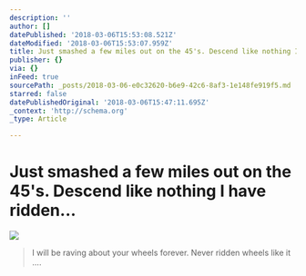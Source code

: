 ```yaml
---
description: ''
author: []
datePublished: '2018-03-06T15:53:08.521Z'
dateModified: '2018-03-06T15:53:07.959Z'
title: Just smashed a few miles out on the 45's. Descend like nothing I have ridden…
publisher: {}
via: {}
inFeed: true
sourcePath: _posts/2018-03-06-e0c32620-b6e9-42c6-8af3-1e148fe919f5.md
starred: false
datePublishedOriginal: '2018-03-06T15:47:11.695Z'
_context: 'http://schema.org'
_type: Article

---
```

# Just smashed a few miles out on the 45's. Descend like nothing I have ridden...
![](https://the-grid-user-content.s3-us-west-2.amazonaws.com/0e4404f0-5ae7-4224-9451-eb5f6f41ef64.jpg)

> I will be raving about your wheels forever. Never ridden wheels like it ....